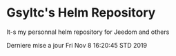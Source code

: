 # Gsyltc's Helm Repository

It-s my personnal helm repository for Jeedom and others

Derniere mise a jour Fri Nov  8 16:20:45 STD 2019
